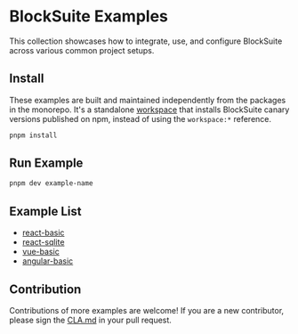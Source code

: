 # BlockSuite Examples

This collection showcases how to integrate, use, and configure BlockSuite across various common project setups.

## Install

These examples are built and maintained independently from the packages in the monorepo. It's a standalone [workspace](https://pnpm.io/workspaces) that installs BlockSuite canary versions published on npm, instead of using the `workspace:*` reference.

```sh
pnpm install
```

## Run Example

```sh
pnpm dev example-name
```

## Example List

- [react-basic](./react-basic/)
- [react-sqlite](./react-sqlite/)
- [vue-basic](./vue-basic/)
- [angular-basic](./angular-basic/)

## Contribution

Contributions of more examples are welcome! If you are a new contributor, please sign the [CLA.md](../.github/CLA.md) in your pull request.
